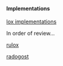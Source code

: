 
#### Implementations

[lox implementations](https://github.com/munificent/craftinginterpreters/wiki/Lox-implementations)

In order of review...

[rulox](https://github.com/mariosangiorgio/rulox)

[radogost](https://github.com/radogost/rlox)
